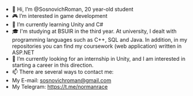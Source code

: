 - 👋 Hi, I’m @SosnovichRoman, 20 year-old student
- 🎮 I’m interested in game development
- 📖 I’m currently learning Unity and C# 
- 🎓 I'm studying at BSUIR in the third year. At university, I dealt with programming languages such as C++, SQL and Java. In addition, in my repositories you can find my coursework (web application) written in ASP.NET 
- 💞️ I’m currently looking for an internship in Unity, and I am interested in starting a career in this direction.
- 📫 There are several ways to contact me:
- My E-mail: sosnovichroman@gmail.com
- My Telegram: https://t.me/normanrace
